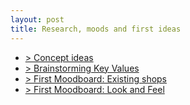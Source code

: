 ```yaml
---
layout: post
title: Research, moods and first ideas
---
```

- [> Concept ideas](https://drive.google.com/open?id=192-G5BZPKwrkJEkw0BeBdWE-27Ohl0pDtOPV3sFlATI)
- [> Brainstorming Key Values](https://drive.google.com/open?id=0ByB16UZAYiW8TjBObUNuQWE2a3M)
- [> First Moodboard: Existing shops](https://drive.google.com/open?id=0ByB16UZAYiW8aWJnRjRhbUUxT28)
- [> First Moodboard: Look and Feel](https://drive.google.com/open?id=0ByB16UZAYiW8VnFfbjJmd0ZlTTg)

